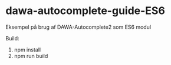 # dawa-autocomplete-guide-ES6

Eksempel på brug af DAWA-Autocomplete2 som ES6 modul

Build:
1. npm install
2. npm run build

